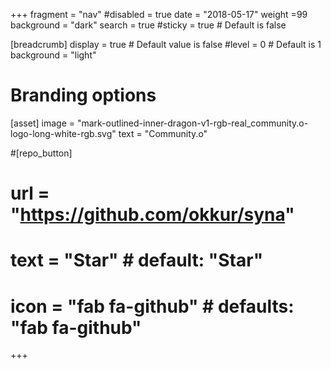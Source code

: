 +++
fragment = "nav"
#disabled = true
date = "2018-05-17"
weight =99 
background = "dark"
search = true
#sticky = true # Default is false

[breadcrumb]
  display = true # Default value is false
  #level = 0 # Default is 1
  background = "light"

# Branding options
[asset]
  image = "mark-outlined-inner-dragon-v1-rgb-real_community.o-logo-long-white-rgb.svg"
  text = "Community.o"

#[repo_button]
#  url = "https://github.com/okkur/syna"
#  text = "Star" # default: "Star"
#  icon = "fab fa-github" # defaults: "fab fa-github"
+++
